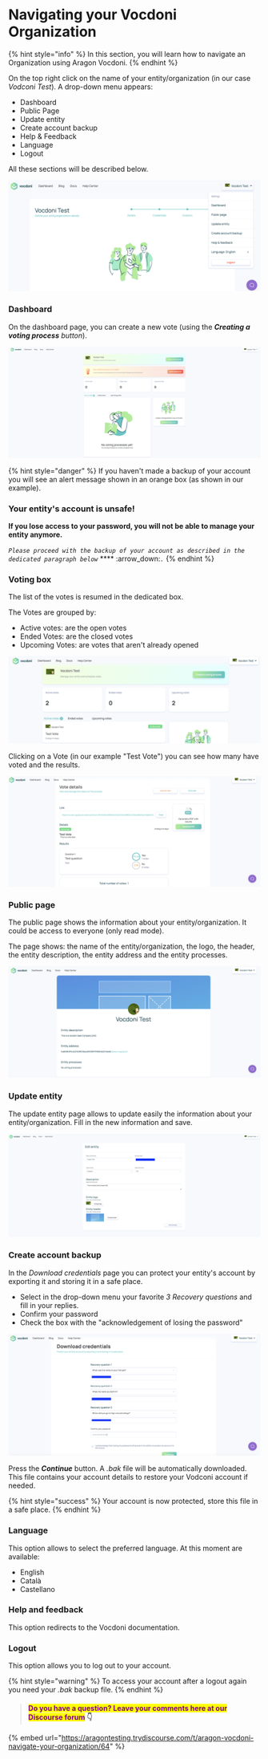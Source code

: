 # Navigating your Vocdoni Organization

{% hint style="info" %}
In this section, you will learn how to navigate an Organization using Aragon Vocdoni.
{% endhint %}

On the top right click on the name of your entity/organization (in our case _Vodconi Test_). A drop-down menu appears:

* Dashboard
* Public Page
* Update entity
* Create account backup
* Help & Feedback
* Language
* Logout

All these sections will be described below.

![Drop down menu](<../../../../.gitbook/assets/Schermata 2022-03-07 alle 11.39.51 (1).png>)

### Dashboard

On the dashboard page, you can create a new vote (using the _**Creating a voting process** button_).&#x20;

![Dashboard page](<../../../../.gitbook/assets/Schermata 2022-03-07 alle 13.06.27.png>)

{% hint style="danger" %}
If you haven't made a backup of your account you will see an alert message shown in an orange box (as shown in our example).

### Your entity's account is unsafe!

**If you lose access to your password, you will not be able to manage your entity anymore.**

_`Please proceed with the backup of your account as described in the dedicated paragraph below`_ **** :arrow\_down:_`.`_
{% endhint %}

### Voting box

The list of the votes is resumed in the dedicated box.&#x20;

The Votes are grouped by:

* Active votes: are the open votes&#x20;
* Ended Votes: are the closed votes
* Upcoming Votes: are votes that aren't already opened

![Vote box](<../../../../.gitbook/assets/Schermata 2022-03-07 alle 22.50.22.png>)

Clicking on a Vote (in our example "Test Vote") you can see how many have voted and the results.&#x20;

![Voting Results](<../../../../.gitbook/assets/Schermata 2022-03-07 alle 22.51.00.png>)

### Public page

The public page shows the information about your entity/organization. It could be access to everyone (only read mode).&#x20;

The page shows: the name of the entity/organization, the logo, the header, the entity description, the entity address and the entity processes.

![Public page](<../../../../.gitbook/assets/Schermata 2022-03-07 alle 14.24.50.png>)

### Update entity

The update entity page allows to update easily the information about your entity/organization. Fill in the new information and save.

![](<../../../../.gitbook/assets/Schermata 2022-03-07 alle 14.27.18.png>)

### Create account backup

In the _Download credentials_ page you can protect your entity's account by exporting it and storing it in a safe place.&#x20;

* Select in the drop-down menu your favorite _3_ _Recovery questions_ and fill in your replies.&#x20;
* Confirm your password&#x20;
* Check the box with the "acknowledgement of losing the password"

![Create account backup](<../../../../.gitbook/assets/Schermata 2022-03-07 alle 14.12.30.png>)

Press the _**Continue**_ button. A _.bak_ file will be automatically downloaded. This file contains your account details to restore your Vodconi account if needed.&#x20;

{% hint style="success" %}
Your account is now protected, store this file in a safe place.&#x20;
{% endhint %}

### Language

This option allows to select the preferred language. At this moment are available:

* English
* Català
* Castellano

### Help and feedback

This option redirects to the Vocdoni documentation.

### Logout

This option allows you to log out to your account.&#x20;

{% hint style="warning" %}
To access your account after a logout again you need your _.bak_ backup file.
{% endhint %}





> #### <mark style="color:purple;">Do you have a question? Leave your comments here at our Discourse forum</mark> 👇

{% embed url="https://aragontesting.trydiscourse.com/t/aragon-vocdoni-navigate-your-organization/64" %}
